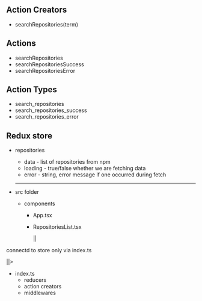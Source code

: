 ## Action Creators

- searchRepositories(term)

## Actions

- searchRepositories
- searchRepositoriesSuccess
- searchRepositoriesError

## Action Types

- search_repositories
- search_repositories_success
- search_repositories_error

## Redux store

- repositories

  - data - list of repositories from npm
  - loading - true/false whether we are fetching data
  - error - string, error message if one occurred during fetch

  ***

* src folder

  - components

    - App.tsx
    - RepositoriesList.tsx

      ||

connectd to store only via index.ts

||>

- index.ts
  - reducers
  - action creators
  - middlewares
